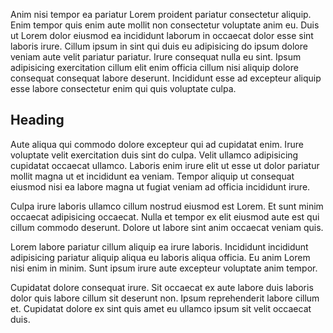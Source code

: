 Anim nisi tempor ea pariatur Lorem proident pariatur consectetur aliquip. Enim tempor quis enim aute mollit non consectetur voluptate anim eu. Duis ut Lorem dolor eiusmod ea incididunt laborum in occaecat dolor esse sint laboris irure. Cillum ipsum in sint qui duis eu adipisicing do ipsum dolore veniam aute velit pariatur pariatur. Irure consequat nulla eu sint. Ipsum adipisicing exercitation cillum elit enim officia cillum nisi aliquip dolore consequat consequat labore deserunt. Incididunt esse ad excepteur aliquip esse labore consectetur enim qui quis voluptate culpa.

## Heading

Aute aliqua qui commodo dolore excepteur qui ad cupidatat enim. Irure voluptate velit exercitation duis sint do culpa. Velit ullamco adipisicing cupidatat occaecat ullamco. Laboris enim irure elit ut esse ut dolor pariatur mollit magna ut et incididunt ea veniam. Tempor aliquip ut consequat eiusmod nisi ea labore magna ut fugiat veniam ad officia incididunt irure.

Culpa irure laboris ullamco cillum nostrud eiusmod est Lorem. Et sunt minim occaecat adipisicing occaecat. Nulla et tempor ex elit eiusmod aute est qui cillum commodo deserunt. Dolore ut labore sint anim occaecat veniam quis.

Lorem labore pariatur cillum aliquip ea irure laboris. Incididunt incididunt adipisicing pariatur aliquip aliqua eu laboris aliqua officia. Eu anim Lorem nisi enim in minim. Sunt ipsum irure aute excepteur voluptate anim tempor.

Cupidatat dolore consequat irure. Sit occaecat ex aute labore duis laboris dolor quis labore cillum sit deserunt non. Ipsum reprehenderit labore cillum et. Cupidatat dolore ex sint quis amet eu ullamco ipsum sit velit occaecat duis.